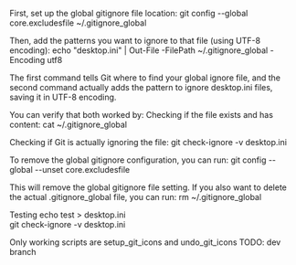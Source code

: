 First, set up the global gitignore file location:
git config --global core.excludesfile ~/.gitignore_global

Then, add the patterns you want to ignore to that file (using UTF-8 encoding):
echo "desktop.ini" | Out-File -FilePath ~/.gitignore_global -Encoding utf8

The first command tells Git where to find your global ignore file, and the second command actually adds the pattern to ignore desktop.ini files, saving it in UTF-8 encoding.

You can verify that both worked by:
Checking if the file exists and has content:
cat ~/.gitignore_global

Checking if Git is actually ignoring the file:
git check-ignore -v desktop.ini

To remove the global gitignore configuration, you can run:
git config --global --unset core.excludesfile

This will remove the global gitignore file setting. If you also want to delete the actual .gitignore_global file, you can run:
rm ~/.gitignore_global

Testing
echo test > desktop.ini  
git check-ignore -v desktop.ini

Only working scripts are setup_git_icons and undo_git_icons
TODO: dev branch